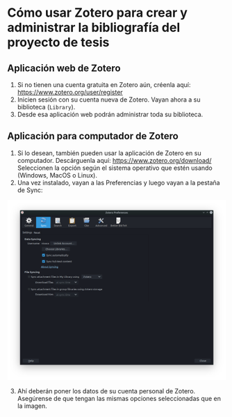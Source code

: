 # Cómo usar Zotero para crear y administrar la bibliografía del proyecto de tesis

## Aplicación web de Zotero

1. Si no tienen una cuenta gratuita en Zotero aún, créenla aquí: https://www.zotero.org/user/register
2. Inicien sesión con su cuenta nueva de Zotero. Vayan ahora a su biblioteca (`Library`).
3. Desde esa aplicación web podrán administrar toda su biblioteca.

## Aplicación para computador de Zotero
1. Si lo desean, también pueden usar la aplicación de Zotero en su computador. Descárguenla aquí: https://www.zotero.org/download/ Seleccionen la opción según el sistema operativo que estén usando (Windows, MacOS o Linux).
2. Una vez instalado, vayan a las Preferencias y luego vayan a la pestaña de Sync:

![Zotero Sync](img/zotero01.png)

3. Ahí deberán poner los datos de su cuenta personal de Zotero. Asegúrense de que tengan las mismas opciones seleccionadas que en la imagen.

